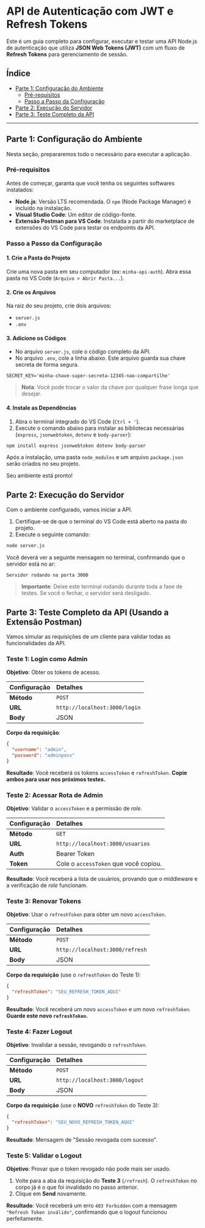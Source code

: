 # API de Autenticação com JWT e Refresh Tokens

Este é um guia completo para configurar, executar e testar uma API Node.js de autenticação que utiliza **JSON Web Tokens (JWT)** com um fluxo de **Refresh Tokens** para gerenciamento de sessão.

## Índice

- [Parte 1: Configuração do Ambiente](#parte-1-configuração-do-ambiente)
  - [Pré-requisitos](#pré-requisitos)
  - [Passo a Passo da Configuração](#passo-a-passo-da-configuração)
- [Parte 2: Execução do Servidor](#parte-2-execução-do-servidor)
- [Parte 3: Teste Completo da API](#parte-3-teste-completo-da-api)

---

## Parte 1: Configuração do Ambiente

Nesta seção, prepararemos todo o necessário para executar a aplicação.

### Pré-requisitos

Antes de começar, garanta que você tenha os seguintes softwares instalados:

*   **Node.js**: Versão LTS recomendada. O `npm` (Node Package Manager) é incluído na instalação.
*   **Visual Studio Code**: Um editor de código-fonte.
*   **Extensão Postman para VS Code**: Instalada a partir do marketplace de extensões do VS Code para testar os endpoints da API.

### Passo a Passo da Configuração

#### 1. Crie a Pasta do Projeto

Crie uma nova pasta em seu computador (ex: `minha-api-auth`). Abra essa pasta no VS Code (`Arquivo > Abrir Pasta...`).

#### 2. Crie os Arquivos

Na raiz do seu projeto, crie dois arquivos:

*   `server.js`
*   `.env`

#### 3. Adicione os Códigos

*   No arquivo `server.js`, cole o código completo da API.
*   No arquivo `.env`, cole a linha abaixo. Este arquivo guarda sua chave secreta de forma segura.

```plaintext
SECRET_KEY='minha-chave-super-secreta-12345-nao-compartilhe'
```

> **Nota**: Você pode trocar o valor da chave por qualquer frase longa que desejar.

#### 4. Instale as Dependências

1.  Abra o terminal integrado do VS Code (`Ctrl + '`).
2.  Execute o comando abaixo para instalar as bibliotecas necessárias (`express`, `jsonwebtoken`, `dotenv` e `body-parser`):

```bash
npm install express jsonwebtoken dotenv body-parser
```

Após a instalação, uma pasta `node_modules` e um arquivo `package.json` serão criados no seu projeto.

Seu ambiente está pronto!

## Parte 2: Execução do Servidor

Com o ambiente configurado, vamos iniciar a API.

1.  Certifique-se de que o terminal do VS Code está aberto na pasta do projeto.
2.  Execute o seguinte comando:

```bash
node server.js
```

Você deverá ver a seguinte mensagem no terminal, confirmando que o servidor está no ar:

```
Servidor rodando na porta 3000
```

> **Importante**: Deixe este terminal rodando durante toda a fase de testes. Se você o fechar, o servidor será desligado.

## Parte 3: Teste Completo da API (Usando a Extensão Postman)

Vamos simular as requisições de um cliente para validar todas as funcionalidades da API.

### Teste 1: Login como Admin

**Objetivo**: Obter os tokens de acesso.

| Configuração | Detalhes |
| :--- | :--- |
| **Método** | `POST` |
| **URL** | `http://localhost:3000/login` |
| **Body** | JSON |

**Corpo da requisição**:

```json
{
  "username": "admin",
  "password": "adminpass"
}
```

**Resultado**: Você receberá os tokens `accessToken` e `refreshToken`. **Copie ambos para usar nos próximos testes.**

### Teste 2: Acessar Rota de Admin

**Objetivo**: Validar o `accessToken` e a permissão de *role*.

| Configuração | Detalhes |
| :--- | :--- |
| **Método** | `GET` |
| **URL** | `http://localhost:3000/usuarios` |
| **Auth** | Bearer Token |
| **Token** | Cole o `accessToken` que você copiou. |

**Resultado**: Você receberá a lista de usuários, provando que o middleware e a verificação de *role* funcionam.

### Teste 3: Renovar Tokens

**Objetivo**: Usar o `refreshToken` para obter um novo `accessToken`.

| Configuração | Detalhes |
| :--- | :--- |
| **Método** | `POST` |
| **URL** | `http://localhost:3000/refresh` |
| **Body** | JSON |

**Corpo da requisição** (use o `refreshToken` do Teste 1):

```json
{
  "refreshToken": "SEU_REFRESH_TOKEN_AQUI"
}
```

**Resultado**: Você receberá um novo `accessToken` e um novo `refreshToken`. **Guarde este novo `refreshToken`.**

### Teste 4: Fazer Logout

**Objetivo**: Invalidar a sessão, revogando o `refreshToken`.

| Configuração | Detalhes |
| :--- | :--- |
| **Método** | `POST` |
| **URL** | `http://localhost:3000/logout` |
| **Body** | JSON |

**Corpo da requisição** (use o **NOVO** `refreshToken` do Teste 3):

```json
{
  "refreshToken": "SEU_NOVO_REFRESH_TOKEN_AQUI"
}
```

**Resultado**: Mensagem de "Sessão revogada com sucesso".

### Teste 5: Validar o Logout

**Objetivo**: Provar que o token revogado não pode mais ser usado.

1.  Volte para a aba da requisição do **Teste 3** (`/refresh`). O `refreshToken` no corpo já é o que foi invalidado no passo anterior.
2.  Clique em **Send** novamente.

**Resultado**: Você receberá um erro `403 Forbidden` com a mensagem `"Refresh Token inválido"`, confirmando que o logout funcionou perfeitamente.
